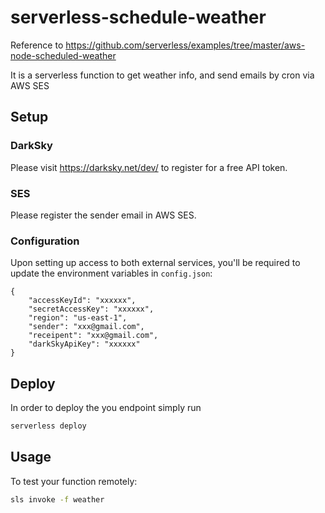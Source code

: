 # serverless-schedule-weather

Reference to https://github.com/serverless/examples/tree/master/aws-node-scheduled-weather

It is a serverless function to get weather info, and send emails by cron via AWS SES

## Setup

### DarkSky

Please visit https://darksky.net/dev/ to register for a free API token.

### SES

Please register the sender email in AWS SES.

### Configuration

Upon setting up access to both external services, you'll be required to update the environment variables in `config.json`:

```
{ 
    "accessKeyId": "xxxxxx", 
    "secretAccessKey": "xxxxxx", 
    "region": "us-east-1", 
    "sender": "xxx@gmail.com",
    "receipent": "xxx@gmail.com",
    "darkSkyApiKey": "xxxxxx"
}
```

## Deploy

In order to deploy the you endpoint simply run

```bash
serverless deploy
```

## Usage

To test your function remotely:

```bash
sls invoke -f weather  
```